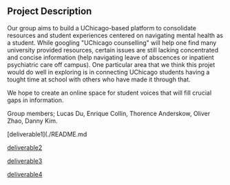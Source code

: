 ## Project Description

Our group aims to build a UChicago-based platform to consolidate resources and student experiences centered on navigating mental health as a student. While googling "UChicago counselling" will help one find many university provided resources, certain issues are still lacking concentrated and concise information (help navigating leave of abscences or inpatient psychiatric care off campus). One particular area that we think this projet would do well in exploring is in connecting UChicago students having a tought time at school with others who have made it through that.

We hope to create an online space for student voices that will fill crucial gaps in information. 

Group members; Lucas Du, Enrique Collin, Thorence Anderskow, Oliver Zhao, Danny Kim.


[deliverable1](./README.md

[deliverable2](./README)

[deliverable3](./README)

[deliverable4](./README)

